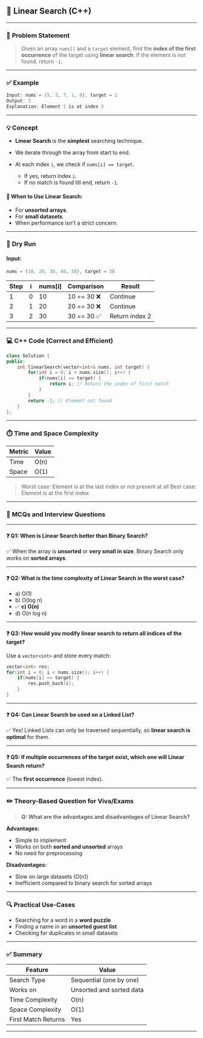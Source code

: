 

## 📝 Linear Search (C++)

---

### 📌 **Problem Statement**

> Given an array `nums[]` and a `target` element, find the **index of the first occurrence** of the target using **linear search**.
> If the element is not found, return `-1`.

---

### ✅ **Example**

```cpp
Input: nums = {5, 3, 7, 1, 9}, target = 1  
Output: 3  
Explanation: Element 1 is at index 3
```

---

### 💡 **Concept**

* **Linear Search** is the **simplest** searching technique.
* We iterate through the array from start to end.
* At each index `i`, we check if `nums[i] == target`.

  * If yes, return index `i`.
  * If no match is found till end, return `-1`.

#### 🎯 When to Use Linear Search:

* For **unsorted arrays**.
* For **small datasets**.
* When performance isn't a strict concern.

---

### 🔁 **Dry Run**

#### Input:

```cpp
nums = {10, 20, 30, 40, 50}, target = 30
```

| Step | i | nums\[i] | Comparison | Result         |
| ---- | - | -------- | ---------- | -------------- |
| 1    | 0 | 10       | 10 == 30 ❌ | Continue       |
| 2    | 1 | 20       | 20 == 30 ❌ | Continue       |
| 3    | 2 | 30       | 30 == 30 ✅ | Return index 2 |

---

### 💻 **C++ Code (Correct and Efficient)**

```cpp
class Solution {
public:
    int linearSearch(vector<int>& nums, int target) {
        for(int i = 0; i < nums.size(); i++) {
            if(nums[i] == target) {
                return i; // Return the index of first match
            }
        }
        return -1; // Element not found
    }
};
```

---

### ⏱️ **Time and Space Complexity**

| Metric | Value |
| ------ | ----- |
| Time   | O(n)  |
| Space  | O(1)  |

> Worst case: Element is at the last index or not present at all
> Best case: Element is at the first index

---

### 📘 **MCQs and Interview Questions**

---

#### ❓ Q1: When is **Linear Search** better than **Binary Search**?

✅ When the array is **unsorted** or **very small in size**.
Binary Search only works on **sorted arrays**.

---

#### ❓ Q2: What is the time complexity of Linear Search in the **worst case**?

* a) O(1)
* b) O(log n)
* ✅ **c) O(n)**
* d) O(n log n)

---

#### ❓ Q3: How would you modify linear search to return **all indices** of the target?

Use a `vector<int>` and store every match:

```cpp
vector<int> res;
for(int i = 0; i < nums.size(); i++) {
    if(nums[i] == target) {
        res.push_back(i);
    }
}
```

---

#### ❓ Q4: Can Linear Search be used on a Linked List?

✅ Yes!
Linked Lists can only be traversed sequentially, so **linear search is optimal** for them.

---

#### ❓ Q5: If multiple occurrences of the target exist, which one will Linear Search return?

✅ The **first occurrence** (lowest index).

---

### ✏️ **Theory-Based Question for Viva/Exams**

> **Q: What are the advantages and disadvantages of Linear Search?**

**Advantages:**

* Simple to implement
* Works on both **sorted and unsorted** arrays
* No need for preprocessing

**Disadvantages:**

* Slow on large datasets (O(n))
* Inefficient compared to binary search for sorted arrays

---

### 🔍 **Practical Use-Cases**

* Searching for a word in a **word puzzle**
* Finding a name in an **unsorted guest list**
* Checking for duplicates in small datasets

---

### ✅ Summary

| Feature             | Value                    |
| ------------------- | ------------------------ |
| Search Type         | Sequential (one by one)  |
| Works on            | Unsorted and sorted data |
| Time Complexity     | O(n)                     |
| Space Complexity    | O(1)                     |
| First Match Returns | Yes                      |

---
